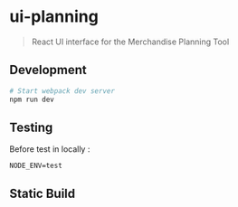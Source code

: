 # ui-planning

> React UI interface for the Merchandise Planning Tool

## Development

``` bash
# Start webpack dev server
npm run dev
```
## Testing
Before test in locally :
   
```NODE_ENV=test```


## Static Build

